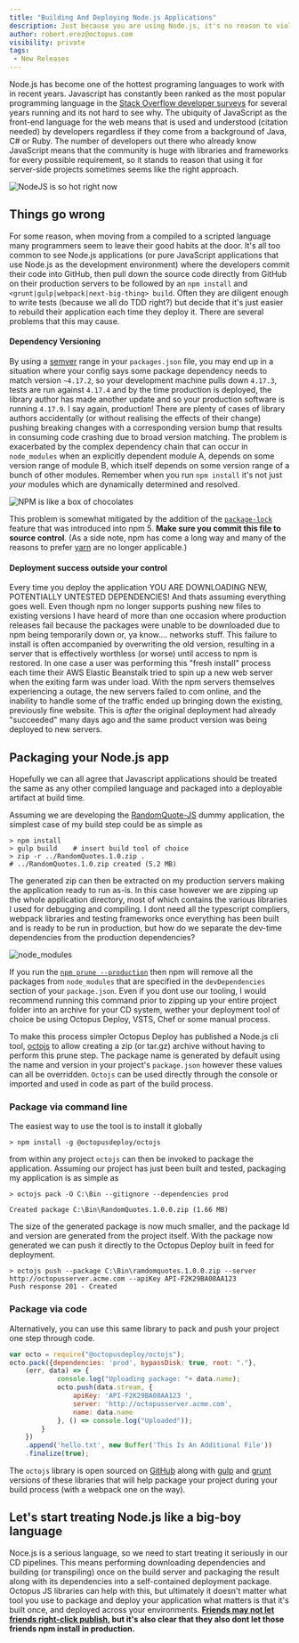 ```yaml
---
title: "Building And Deploying Node.js Applications"
description: Just because you are using Node.js, it's no reason to violate the principle of build-once, deploy-many
author: robert.erez@octopus.com
visibility: private
tags:
 - New Releases
---
```


Node.js has become one of the hottest programing languages to work with in recent years. Javascript has constantly been ranked as the most popular programming language in the [Stack Overflow developer surveys](https://insights.stackoverflow.com/survey/2018) for several years running and its not hard to see why.
The ubiquity of JavaScript as the front-end language for the web means that is used and understood (citation needed) by developers regardless if they come from a background of Java, C# or Ruby. The number of developers out there who already know JavaScript means that the community is huge with libraries and frameworks for every possible requirement, so it stands to reason that using it for server-side projects sometimes seems like the right approach.

![NodeJS is so hot right now](nodejs_so_hot.jpg)
## Things go wrong
For some reason, when moving from a compiled to a scripted language many programmers seem to leave their good habits at the door. It's all too common to see Node.js applications (or pure JavaScript applications that use Node.js as the development environment) where the developers commit their code into GitHub, then pull down the source code directly from GitHub on their production servers to be followed by an `npm install` and `<grunt|gulp|webpack|next-big-thing> build`. Often they are diligent enough to write tests (because we all do TDD right?) but decide that it's just easier to rebuild their application each time they deploy it. There are several problems that this may cause.

#### Dependency Versioning
By using a [semver](https://docs.npmjs.com/misc/semver) range in your `packages.json` file, you may end up in a situation where your config says some package dependency needs to match version `~4.17.2`, so your development machine pulls down `4.17.3`, tests are run against `4.17.4` and by the time production is deployed, the library author has made another update and so your production software is running `4.17.9`. I say again, production! There are plenty of cases of library authors accidentally (or without realising the effects of their change) pushing breaking changes with a corresponding version bump that results in consuming code crashing due to broad version matching. The problem is exacerbated by the complex dependency chain that can occur in `node_modules` when an explicitly dependent module A, depends on some version range of module B, which itself depends on some version range of a bunch of other modules. Remember when you run `npm install` it's not just _your_ modules which are dynamically determined and resolved.

![NPM is like a box of chocolates](forrest.jpg)

This problem is somewhat mitigated by the addition of the [`package-lock`](https://docs.npmjs.com/files/package-lock.json) feature that was introduced into npm 5. **Make sure you commit this file to source control**. (As a side note, npm has come a long way and many of the reasons to prefer [yarn](https://yarnpkg.com/en/) are no longer applicable.)

#### Deployment success outside your control
Every time you deploy the application YOU ARE DOWNLOADING NEW, POTENTIALLY UNTESTED DEPENDENCIES! And thats assuming everything goes well. Even though npm no longer supports pushing new files to existing versions I have heard of more than one occasion where production releases fail because the packages were unable to be downloaded due to npm being temporarily down or, ya know.... networks stuff. This failure to install is often accompanied by overwriting the old version, resulting in a server that is effectively worthless (or worse) until access to npm is restored. In one case a user was performing this "fresh install" process each time their AWS Elastic Beanstalk tried to spin up a new web server when the exiting farm was under load. With the npm servers themselves experiencing a outage, the new servers failed to com online, and the inability to handle some of the traffic ended up bringing down the existing, previously fine website. This is _after_ the original deployment had already "succeeded" many days ago and the same product version was being deployed to new servers.

## Packaging your Node.js app
Hopefully we can all agree that Javascript applications should be treated the same as any other compiled language and packaged into a deployable artifact at build time.

Assuming we are developing the [RandomQuote-JS](https://github.com/OctopusSamples/RandomQuotes-JS) dummy application, the simplest case of my build step could be as simple as
```
> npm install
> gulp build    # insert build tool of choice
> zip -r ../RandomQuotes.1.0.zip .
# ../RandomQuotes.1.0.zip created (5.2 MB)
```
The generated zip can then be extracted on my production servers making the application ready to run as-is. In this case however we are zipping up the whole application directory, most of which contains the various libraries I used for debugging and compiling. I dont need all the typescript compliers, webpack libraries and testing frameworks once everything has been built and is ready to be run in production, but how do we separate the dev-time dependencies from the production dependencies?

![node_modules](node_modules.jpg "width=300")

If you run the [`npm prune --production`](https://docs.npmjs.com/cli/prune) then npm will remove all the packages from `node_modules` that are specified in the `devDependencies` section of your `package.json`. Even if you dont use our tooling, I would recommend running this command prior to zipping up your entire project folder into an archive for your CD system, wether your deployment tool of choice be using Octopus Deploy, VSTS, Chef or some manual process.

To make this process simpler Octopus Deploy has published a Node.js cli tool, [octojs](https://github.com/OctopusDeploy/octojs) to allow creating a zip (or tar.gz) archive without having to perform this prune step. The package name is generated by default using the name and version in your project's `package.json` however these values can all be overridden. `Octojs` can be used directly through the console or imported and used in code as part of the build process.

### Package via command line
 The easiest way to use the tool is to install it globally

```
> npm install -g @octopusdeploy/octojs
```

from within any project `octojs` can then be invoked to package the application. Assuming our project has just been built and tested, packaging my application is as simple as

```
> octojs pack -O C:\Bin --gitignore --dependencies prod

Created package C:\Bin\RandomQuotes.1.0.0.zip (1.66 MB)
```

The size of the generated package is now much smaller, and the package Id and version are generated from the project itself. With the package now generated we can push it directly to the Octopus Deploy built in feed for deployment.

```
> octojs push --package C:\Bin\ramdomquotes.1.0.0.zip --server http://octopusserver.acme.com --apiKey API-F2K29BA08AA123
Push response 201 - Created
```

### Package via code
Alternatively, you can use this same library to pack and push your project one step through code.

```JavaScript
var octo = require("@octopusdeploy/octojs");
octo.pack({dependencies: 'prod', bypassDisk: true, root: "."},
    (err, data) => {
            console.log("Uploading package: "+ data.name);
            octo.push(data.stream, {
                apiKey: 'API-F2K29BA08AA123 ',
                server: 'http://octopusserver.acme.com',
                name: data.name
            }, () => console.log("Uploaded"));
        }
    })
    .append('hello.txt', new Buffer('This Is An Additional File'))
    .finalize(true);
```

The `octojs` library is open sourced on [GitHub](https://github.com/OctopusDeploy/octojs) along with [gulp](https://github.com/OctopusDeploy/gulp-octo) and [grunt](https://github.com/OctopusDeploy/grunt-octo) versions of these libraries that will help package your project during your build process (with a webpack one on the way).

## Let's start treating Node.js like a big-boy language
Noce.js is a serious language, so we need to start treating it seriously in our CD pipelines. This means performing downloading dependencies and building (or transpiling) once on the build server and packaging the result along with its dependencies into a self-contained deployment package. Octopus JS libraries can help with this, but ultimately it doesn't matter what tool you use to package and deploy your application what matters is that it's built once, and deployed across your environments. **[Friends may not let friends right-click publish](https://damianbrady.com.au/2018/02/01/friends-dont-let-friends-right-click-publish/), but it's also clear that they also dont let those friends npm install in production.**